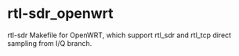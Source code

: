 # rtl-sdr_openwrt
rtl-sdr Makefile for OpenWRT, which support rtl_sdr and rtl_tcp direct sampling from I/Q branch.
